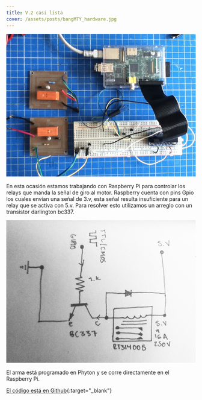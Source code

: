 ```yaml
---
title: V.2 casi lista
cover: /assets/posts/bangMTY_hardware.jpg
---
```

![](/assets/posts/bangMTY_hardware.jpg)

En esta ocasión estamos trabajando con Raspberry Pi para controlar los relays que manda la señal de giro al motor. Raspberry cuenta con pins Gpio los cuales envían una señal de 3.v, esta señal resulta insuficiente para un relay que se activa con 5.v. Para resolver esto utilizamos un arreglo con un transistor darlington bc337.

![](/assets/posts/bangMTY_schematics.jpg)

El arma está programado en Phyton y se corre directamente en el Raspberry Pi.

[El código está en Github](https://github.com/astrovandalistas/bangMTYRpiPy){:target="_blank"}
